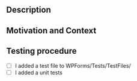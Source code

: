 ## Description
<!--- Provide a general summary of your changes in the Title above -->
<!--- Describe your changes in detail. -->


## Motivation and Context
<!--- Why is this change required? What problem does it solve? -->
<!--- If it fixes an open issue, please link to the issue here (example: Fixes #42.). -->


## Testing procedure
- [ ] I added a test file to WPForms/Tests/TestFiles/
- [ ] I added a unit tests
